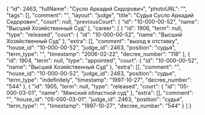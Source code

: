 {
    "id": 2463,
    "fullName": "Сусло Аркадий Сидорович",
    "photoURL": "",
    "tags": [],
    "comment": "",
    "layout": "judge",
    "title": "Судья Сусло Аркадий Сидорович",
    "court": null,
    "previousCourt": {
        "id": "10-000-00-52",
        "name": "Высший Хозяйственный Суд"
    },
    "career": [
        {
            "id": 1906,
            "term": null,
            "type": "released",
            "court": {
                "id": "10-000-00-52",
                "name": "Высший Хозяйственный Суд"
            },
            "extra": [],
            "comment": "выход в отставку",
            "house_id": "10-000-00-52",
            "judge_id": 2463,
            "position": "судья",
            "term_type": "",
            "timestamp": "2006-02-22",
            "decree_number": "118"
        },
        {
            "id": 1904,
            "term": null,
            "type": "appointed",
            "court": {
                "id": "10-000-00-52",
                "name": "Высший Хозяйственный Суд"
            },
            "extra": [],
            "comment": "",
            "house_id": "10-000-00-52",
            "judge_id": 2463,
            "position": "судья",
            "term_type": "indefinitely",
            "timestamp": "1997-10-27",
            "decree_number": "544"
        },
        {
            "id": 1905,
            "term": null,
            "type": "released",
            "court": {
                "id": "05-000-03-01",
                "name": "Минский областной суд"
            },
            "extra": [],
            "comment": "",
            "house_id": "05-000-03-01",
            "judge_id": 2463,
            "position": "судья",
            "term_type": "",
            "timestamp": "1997-10-27",
            "decree_number": "544"
        }
    ]
}